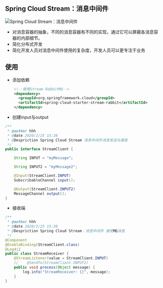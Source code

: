 ## Spring Cloud Stream：消息中间件
![Spring Cloud Stream：消息中间件](http://jn-hhh.oss-cn-hangzhou.aliyuncs.com/image-20200225170435098.png)
- 对消息容器的抽象，不同的消息容器有不同的实现，通过它可以屏蔽各消息容器的内部细节。
- 简化分布式开发
- 简化开发人员对消息中间件使用的复杂度，开发人员可以更专注于业务
## 使用
- 添加依赖
```xml
    <!--使用Stream RabbitMQ-->
    <dependency>
      <groupId>org.springframework.cloud</groupId>
      <artifactId>spring-cloud-starter-stream-rabbit</artifactId>
    </dependency>
```
- 创建input与output
```java
/**
 * @author hhh
 * @date 2020/2/25 15:38
 * @Despriction Spring Cloud Stream 消息中间件消息发送与接收
 */
public interface StreamClient {

    String INPUT = "myMessage";

    String INPUT2 = "myMessage2";

    @Input(StreamClient.INPUT)
    SubscribableChannel input();

    @Output(StreamClient.INPUT2)
    MessageChannel output();
}
```
- 接收端
```java
/**
 * @author hhh
 * @date 2020/2/25 15:38
 * @Despriction Spring Cloud Stream：消息中间件 接受MQ消息
 */
@Component
@EnableBinding(StreamClient.class)
@Log4j2
public class StreamReceiver {
    @StreamListener(value = StreamClient.INPUT)
    //    @SendTo(StreamClient.INPUT2)
    public void process(Object message) {
        log.info("StreamReceiver: {}", message);
    }
}
```

